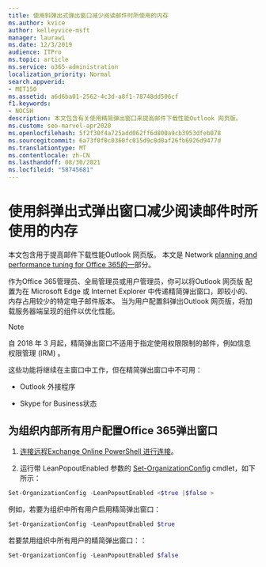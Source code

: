 ```yaml
---
title: 使用斜弹出式弹出窗口减少阅读邮件时所使用的内存
ms.author: kvice
author: kelleyvice-msft
manager: laurawi
ms.date: 12/3/2019
audience: ITPro
ms.topic: article
ms.service: o365-administration
localization_priority: Normal
search.appverid:
- MET150
ms.assetid: a6d6ba01-2562-4c3d-a8f1-78748dd506cf
f1.keywords:
- NOCSH
description: 本文包含有关使用精简弹出窗口来提高邮件下载性能Outlook 网页版。
ms.custom: seo-marvel-apr2020
ms.openlocfilehash: 5f2f30f4a725add062ff6d800a9cb3953dfeb078
ms.sourcegitcommit: 6a73f0f0c0360fc015d9c0d0af26fb6926d9477d
ms.translationtype: MT
ms.contentlocale: zh-CN
ms.lasthandoff: 08/30/2021
ms.locfileid: "58745681"
---
```

# <a name="use-lean-popouts-to-reduce-memory-used-when-reading-mail-messages"></a>使用斜弹出式弹出窗口减少阅读邮件时所使用的内存

本文包含用于提高邮件下载性能Outlook 网页版。 本文是 Network [planning and performance tuning for Office 365的一](./network-planning-and-performance.md)部分。
  
作为Office 365管理员、全局管理员或用户管理员，你可以将Outlook 网页版 配置为在 Microsoft Edge 或 Internet Explorer 中传递精简弹出窗口，即较小的、内存占用较少的特定电子邮件版本。  当为用户配置斜弹出Outlook 网页版，将加载服务器端呈现的组件以优化性能。
  
> [!NOTE]
> 自 2018 年 3 月起，精简弹出窗口不适用于指定使用权限限制的邮件，例如信息权限管理 (IRM) 。
  
这些功能将继续在主窗口中工作，但在精简弹出窗口中不可用：
  
- Outlook 外接程序
  
- Skype for Business状态
  
## <a name="to-configure-lean-popouts-for-all-users-within-your-office-365-organization"></a>为组织内部所有用户配置Office 365弹出窗口
  
1. [连接远程Exchange Online PowerShell 进行连接](/powershell/exchange/connect-to-exchange-online-powershell)。
  
2. 运行带 LeanPopoutEnabled 参数的 [Set-OrganizationConfig](/powershell/module/exchange/set-organizationconfig) cmdlet，如下所示：

  ```powershell
  Set-OrganizationConfig -LeanPopoutEnabled <$true |$false >
  ```

  例如，若要为组织中所有用户启用精简弹出窗口：
  
  ```powershell
  Set-OrganizationConfig -LeanPopoutEnabled $true
  ```

  若要禁用组织中所有用户的精简弹出窗口：：

  ```powershell
  Set-OrganizationConfig -LeanPopoutEnabled $false
  ```
